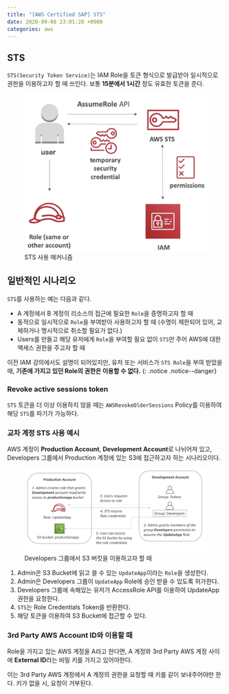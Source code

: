 ```yaml
---
title: "[AWS Certified SAP] STS"
date: 2020-09-08 23:01:28 +0900
categories: aws
---
```


## STS

`STS(Security Token Service)`는 IAM Role을 토큰 형식으로 발급받아 일시적으로 권한을 이용하고자 할 때 쓰인다. 보통 **15분에서 1시간** 정도 유효한 토큰을 준다.

<figure>
    <img src="/assets/images/2020-09-08-00.png" />
    <figcaption>STS 사용 매커니즘</figcaption>
</figure>

## 일반적인 시나리오

`STS`를 사용하는 예는 다음과 같다.

- A 계정에서 B 계정의 리소스의 접근에 필요한 `Role`을 증명하고자 할 때
- 동적으로 일시적으로 `Role`을 부여받아 사용하고자 할 때 (수명이 제한되어 있어, 교체하거나 명시적으로 취소할 필요가 없다.)
- Users를 만들고 해당 유저에게 `Role`을 부여할 필요 없이 `STS`만 주어 AWS에 대한 액세스 권한을 주고자 할 때

이전 IAM 강의에서도 설명이 되어있지만, 유저 또는 서비스가 `STS Role`을 부여 받았을 때, **기존에 가지고 있던 Role의 권한은 이용할 수 없다.**
{: .notice .notice--danger}

### Revoke active sessions token

`STS` 토큰을 더 이상 이용하지 않을 때는 `AWSRevokeOlderSessions` Policy를 이용하여 해당 `STS`를 파기가 가능하다.

### 교차 계정 STS 사용 예시

AWS 계정이 **Production Account**, **Development Account**로 나뉘어져 있고, Developers 그룹에서 Production 계정에 있는 S3에 접근하고자 하는 시나리오이다. 

<figure>
    <img src="/assets/images/2020-09-08-01.png" />
    <figcaption>Developers 그룹에서 S3 버킷을 이용하고자 할 때</figcaption>
</figure>

1. Admin은 S3 Bucket에 읽고 쓸 수 있는 `UpdateApp`이라는 `Role`을 생성한다.
2. Admin은 Developers 그룹이 `UpdateApp` Role에 승인 받을 수 있도록 허가한다.
3. Developers 그룹에 속해있는 유저가 AccessRole API를 이용하여 UpdateApp 권한을 요청한다.
4. `STS`는 Role Credentials Token을 반환한다.
5. 해당 토큰을 이용하여 S3 Bucket에 접근할 수 있다.

### 3rd Party AWS Account ID와 이용할 때

Role을 가지고 있는 AWS 계정을 A라고 한다면, A 계정와 3rd Party AWS 계정 사이에 **External ID**라는 비밀 키를 가지고 있어야한다.

이는 3rd Party AWS 계정에서 A 계정의 권한을 요청할 때 키를 같이 보내주어야만 한다. 키가 없을 시, 요청이 거부된다.


